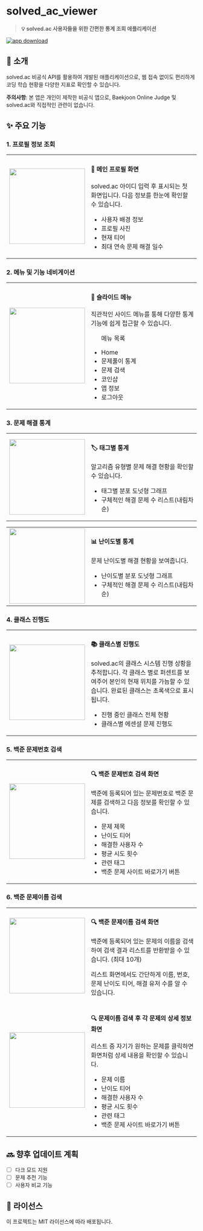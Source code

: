 # **solved_ac_viewer**

> **💡 solved.ac 사용자들을 위한 간편한 통계 조회 애플리케이션**

[![app download](https://img.shields.io/github/v/release/roypower6/Solved.ac-Viewer?color=blue&label=app%20download&logo=android)](https://github.com/roypower6/Solved.ac-Viewer/releases/latest)

## **📱 소개**
solved.ac 비공식 API를 활용하여 개발된 애플리케이션으로, 웹 접속 없이도 편리하게 코딩 학습 현황을 다양한 지표로 확인할 수 있습니다.

**주의사항**: 본 앱은 개인이 제작한 비공식 앱으로, Baekjoon Online Judge 및 solved.ac와 직접적인 관련이 없습니다.

## **✨ 주요 기능**

### **1. 프로필 정보 조회**
<table width="100%">
  <tr>
    <td width="40%" align="center">
      <img src="https://github.com/user-attachments/assets/5aa73514-8980-44c6-a7a4-c271e2b13b64" width="200"/>
    </td>
    <td width="60%">
      <h4>💫 메인 프로필 화면</h4>
      <p>solved.ac 아이디 입력 후 표시되는 첫 화면입니다. 다음 정보를 한눈에 확인할 수 있습니다.</p>
      <ul>
        <li>사용자 배경 정보</li>
        <li>프로필 사진</li>
        <li>현재 티어</li>
        <li>최대 연속 문제 해결 일수</li>
      </ul>
    </td>
  </tr>
</table>

### **2. 메뉴 및 기능 네비게이션**
<table width="100%">
  <tr>
    <td width="40%" align="center">
      <img src="https://github.com/user-attachments/assets/5a691c4c-cca2-4714-9495-c85dd0f982c0" width="200"/>
    </td>
    <td width="60%">
      <h4>📱 슬라이드 메뉴</h4>
      <p>직관적인 사이드 메뉴를 통해 다양한 통계 기능에 쉽게 접근할 수 있습니다.</p>
      <ul>
      <p>메뉴 목록</p>
      <li>Home</li>
      <li>문제풀이 통계</li>
      <li>문제 검색</li>
      <li>코인샵</li>
      <li>앱 정보</li>
      <li>로그아웃</li>
      </ul>
    </td>
  </tr>
</table>

### **3. 문제 해결 통계**
<table width="100%">
  <tr>
    <td width="40%" align="center">
      <img src="https://github.com/user-attachments/assets/18a6d365-ce9f-4c5b-9b62-7946049b0376" width="200"/>
    </td>
    <td width="60%">
      <h4>🏷️ 태그별 통계</h4>
      <p>알고리즘 유형별 문제 해결 현황을 확인할 수 있습니다.</p>
      <ul>
        <li>태그별 분포 도넛형 그래프</li>
        <li>구체적인 해결 문제 수 리스트(내림차순)</li>
      </ul>
    </td>
  </tr>
</table>

<table width="100%">
  <tr>
    <td width="40%" align="center">
      <img src="https://github.com/user-attachments/assets/f905d8ae-34d1-4a38-a2ca-612432230a2f" width="200"/>
    </td>
    <td width="60%">
      <h4>📊 난이도별 통계</h4>
      <p>문제 난이도별 해결 현황을 보여줍니다.</p>
      <ul>
        <li>난이도별 분포 도넛형 그래프</li>
        <li>구체적인 해결 문제 수 리스트(내림차순)</li>
      </ul>
    </td>
  </tr>
</table>

### **4. 클래스 진행도**
<table width="100%">
  <tr>
    <td width="40%" align="center">
      <img src="https://github.com/user-attachments/assets/0808f866-b88e-4d6b-9017-36de2dfe4830" width="200"/>
    </td>
    <td width="60%">
      <h4>📚 클래스별 진행도</h4>
      <p>solved.ac의 클래스 시스템 진행 상황을 추적합니다. 각 클래스 별로 퍼센트를 보여주어 본인의 현재 위치를 가늠할 수 있습니다. 완료된 클래스는 초록색으로 표시됩니다.</p>
      <ul>
        <li>진행 중인 클래스 전체 현황</li>
        <li>클래스별 에센셜 문제 진행도</li>
      </ul>
    </td>
  </tr>
</table>

### **5. 백준 문제번호 검색**
<table width="100%">
  <tr>
    <td width="40%" align="center">
      <img src="https://github.com/user-attachments/assets/75dc7c41-1463-4102-a9c8-d1ff29356f73" width="200"/>
    </td>
    <td width="60%">
      <h4>🔍 백준 문제번호 검색 화면</h4>
      <p>백준에 등록되어 있는 문제번호로 백준 문제를 검색하고 다음 정보를 확인할 수 있습니다.</p>
      <ul>
        <li>문제 제목</li>
        <li>난이도 티어</li>
        <li>해결한 사용자 수</li>
        <li>평균 시도 횟수</li>
        <li>관련 태그</li>
        <li>백준 문제 사이트 바로가기 버튼</li>
      </ul>
    </td>
  </tr>
</table>

### **6. 백준 문제이름 검색**
<table width="100%">
  <tr>
    <td width="40%" align="center">
      <img src="https://github.com/user-attachments/assets/d4936671-6825-4654-af04-4e05a62425c1" width="200"/>
    </td>
    <td width="60%">
      <h4>🔍 백준 문제이름 검색 화면</h4>
      <p>백준에 등록되어 있는 문제의 이름을 검색하여 검색 결과 리스트를 반환받을 수 있습니다. (최대 10개)
      <p>리스트 화면에서도 간단하게 이름, 번호, 문제 난이도 티어, 해결 유저 수를 알 수 있습니다.</p>
      </p>
    </td>
  </tr>
  <tr>
    <td width="40%" align="center">
      <img src="https://github.com/user-attachments/assets/f99f87b0-d7af-4fbf-aa6b-43c6d9b234e9" width="200"/>
    </td>
    <td width="60%">
      <h4>🔍 문제이름 검색 후 각 문제의 상세 정보 화면</h4>
      <p>리스트 중 자기가 원하는 문제를 클릭하면 화면처럼 상세 내용을 확인할 수 있습니다.</p>
      <ul>
        <li>문제 이름</li>
        <li>난이도 티어</li>
        <li>해결한 사용자 수</li>
        <li>평균 시도 횟수</li>
        <li>관련 태그</li>
        <li>백준 문제 사이트 바로가기 버튼</li>
      </ul>
    </td>
  </tr>
</table>

## **🔜 향후 업데이트 계획**
- [ ] 다크 모드 지원
- [ ] 문제 추천 기능
- [ ] 사용자 비교 기능

## **📝 라이선스**
이 프로젝트는 MIT 라이선스에 따라 배포됩니다.